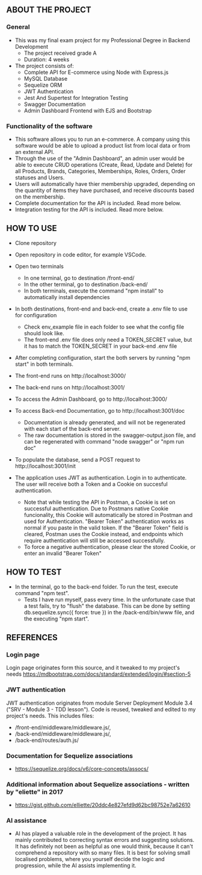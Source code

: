 ## ABOUT THE PROJECT

### General

- This was my final exam project for my Professional Degree in Backend Development
    - The project received grade A
    - Duration: 4 weeks
- The project consists of:
    - Complete API for E-commerce using Node with Express.js
    - MySQL Database
    - Sequelize ORM
    - JWT Authentication
    - Jest And Supertest for Integration Testing
    - Swagger Documentation
    - Admin Dashboard Frontend with EJS and Bootstrap

### Functionality of the software

- This software allows you to run an e-commerce. A company using this software would be able to upload a product list from local data or from an external API.
- Through the use of the "Admin Dashboard", an admin user would be able to execute CRUD operations (Create, Read, Update and Delete) for all Products, Brands, Categories, Memberships, Roles, Orders, Order statuses and Users.
- Users will automatically have thier membership upgraded, depending on the quantity of items they have purchased, and receive discounts based on the membership.
- Complete documentation for the API is included. Read more below.
- Integration testing for the API is included. Read more below.


## HOW TO USE

- Clone repository
- Open repository in code editor, for example VSCode.
- Open two terminals
    - In one terminal, go to destination /front-end/
    - In the other terminal, go to destination /back-end/
    - In both terminals, execute the command "npm install" to automatically install dependencies
- In both destinations, front-end and back-end, create a .env file to use for configuration
    - Check env_example file in each folder to see what the config file should look like.
    - The front-end .env file does only need a TOKEN_SECRET value, but it has to match the TOKEN_SECRET in your back-end .env file

- After completing configuration, start the both servers by running "npm start" in both terminals.

- The front-end runs on http://localhost:3000/
- The back-end runs on http://localhost:3001/

- To access the Admin Dashboard, go to http://localhost:3000/
- To access Back-end Documentation, go to http://localhost:3001/doc
    - Documentation is already generated, and will not be regenerated with each start of the back-end server.
    - The raw documentation is stored in the swagger-output.json file, and can be regenerated with command "node swagger" or "npm run doc"

- To populate the database, send a POST request to http://localhost:3001/init

- The application uses JWT as authentication. Login in to authenticate. The user will receive both a Token and a Cookie on succesful authentication.
    - Note that while testing the API in Postman, a Cookie is set on successful authentication. Due to Postmans native Cookie funcionality, this Cookie will automatically be stored in Postman and used for Authentication. "Bearer Token" authentication works as normal if you paste in the valid token. If the "Bearer Token" field is cleared, Postman uses the Cookie instead, and endpoints which require authentication will still be accessed successfully.
    - To force a negative authentication, please clear the stored Cookie, or enter an invalid "Bearer Token"

## HOW TO TEST

- In the terminal, go to the back-end folder. To run the test, execute command "npm test".
    - Tests I have run myself, pass every time. In the unfortunate case that a test fails, try to "flush" the database. 
    This can be done by setting db.sequelize.sync({ force: true }) in the /back-end/bin/www file, and the executing "npm start".

## REFERENCES

### Login page
Login page originates form this source, and it tweaked to my project's needs
https://mdbootstrap.com/docs/standard/extended/login/#section-5

### JWT authentication
JWT authentication originates from module Server Deployment Module 3.4 ("SRV - Module 3 - TDD lesson").
Code is reused, tweaked and edited to my project's needs.
This includes files: 
- /front-end/middleware/middleware.js/,
- /back-end/middleware/middleware.js/,
- /back-end/routes/auth.js/

### Documentation for Sequelize associations

- https://sequelize.org/docs/v6/core-concepts/assocs/

### Additional information about Sequelize associations - written by "eliette" in 2017

- https://gist.github.com/elliette/20ddc4e827efd9d62bc98752e7a62610

### AI assistance

- AI has played a valuable role in the development of the project. It has mainly contributed to correcting syntax errors and suggesting solutions. It has definitely not been as helpful as one would think, because it can't comprehend a repository with so many files. It is best for solving small localised problems, where you yourself decide the logic and progression, while the AI assists implementing it.
